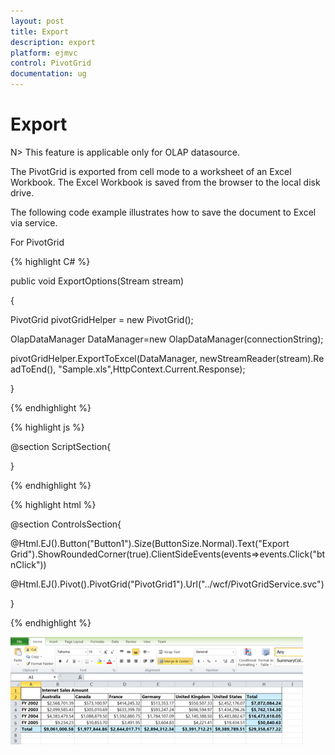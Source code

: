 ```yaml
---
layout: post
title: Export
description: export
platform: ejmvc
control: PivotGrid
documentation: ug
---
```


# Export

N> This feature is applicable only for OLAP datasource.

The PivotGrid is exported from cell mode to a worksheet of an Excel Workbook. The Excel Workbook is saved from the browser to the local disk drive.

The following code example illustrates how to save the document to Excel via service.

For PivotGrid

{% highlight C# %} 

public void ExportOptions(Stream stream)

{

PivotGrid pivotGridHelper = new PivotGrid();

OlapDataManager DataManager=new OlapDataManager(connectionString);

pivotGridHelper.ExportToExcel(DataManager, newStreamReader(stream).ReadToEnd(), "Sample.xls",HttpContext.Current.Response);

}

{% endhighlight %}


{% highlight js %}


@section ScriptSection{

<script type="text/javascript">

        function btnClick(e) {

         pgridObj = $('#PivotGrid').data("ejPivotGrid");

         pgridObj.exportToExcel();

        }

</script>

}

{% endhighlight %}

{% highlight html %}

@section ControlsSection{

@Html.EJ().Button("Button1").Size(ButtonSize.Normal).Text("Export Grid").ShowRoundedCorner(true).ClientSideEvents(events=>events.Click("btnClick"))

@Html.EJ().Pivot().PivotGrid("PivotGrid1").Url("../wcf/PivotGridService.svc") 

}

{% endhighlight %}

![Description: excelexport2](Export_images/Export_img1.png)



